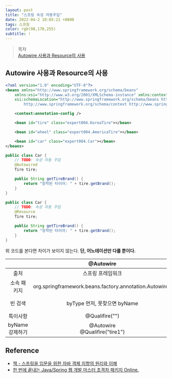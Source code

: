 ```yaml
---
layout: post 
title: "스프링 속성 자동주입"
date: 2022-04-2 10:05:21 +0800 
tags: 스프링
color: rgb(98,170,255)
subtitle: !
---
```


> 목차 <br>
> [Autowire 사용과 Resource의 사용](#Autowire-사용과-Resource의-사용)<br>

 
## Autowire 사용과 Resource의 사용

```xml
<?xml version="1.0" encoding="UTF-8"?>
<beans xmlns="http://www.springframework.org/schema/beans"
	xmlns:xsi="http://www.w3.org/2001/XMLSchema-instance" xmlns:context="http://www.springframework.org/schema/context"
	xsi:schemaLocation="http://www.springframework.org/schema/beans http://www.springframework.org/schema/beans/spring-beans.xsd
		http://www.springframework.org/schema/context http://www.springframework.org/schema/context/spring-context-3.1.xsd">

	<context:annotation-config />

	<bean id="tire" class="expert004.KoreaTire"></bean>

	<bean id="wheel" class="expert004.AmericaTire"></bean>

	<bean id="car" class="expert004.Car"></bean>
</beans>
```

```java
public class Car {
    // TODO: 속성 자동 주입
	@Autowired
	Tire tire;

	public String getTireBrand() {
		return "장착된 타이어: " + tire.getBrand();
	}
}

public class Car {
    // TODO: 속성 자동 주입
    @Resource
    Tire tire;

    public String getTireBrand() {
        return "장착된 타이어: " + tire.getBrand();
    }
}
```

위 코드를 본다면 차이가 보이지 않는다. **단, 어노테이션만 다를 뿐이다.**

||@Autowire|@Resource|
|:---:|:---:|:---:|
|출처|스프링 프레임워크|표준 자바|
|소속 패키지|org.springframework.beans.factory.annotation.Autowired|import javax.annotation.Resource|
|빈 검색|byType 먼저, 못찾으면 byName| byName 먼저, 못찾으면 byType|
|특이사항|@Qualifire("")|name 어트리뷰트|
|byName 강제하기|@Autowire <br> @Qualifire("tire1")|@Resource(name = "tire1")|



## Reference
- [책 - 스프링을 입문을 위한 자바 객체 지향의 원리와 이해](https://www.aladin.co.kr/shop/wproduct.aspx?ItemId=55641908)
- [한 번에 끝내는 Java/Spring 웹 개발 마스터 초격차 패키지 Online.]()
